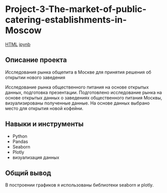 # Project-3-The-market-of-public-catering-establishments-in-Moscow

[HTML](https://github.com/alsuhow/Project-3-The-market-of-public-catering-establishments-in-Moscow/blob/main/Rinok%20zavedeniy%20ob6estvennogo%20pitaniya%20Moskvi.html) [ipynb](https://github.com/alsuhow/Project-3-The-market-of-public-catering-establishments-in-Moscow/blob/main/Rinok%20zavedeniy%20ob6estvennogo%20pitaniya%20Moskvi.ipynb)

## Описание проекта
Исследования рынка общепита в Москве для принятия решения об открытии нового заведения

Исследование рынка общественного питания на основе открытых данных, подготовка презентации.
Подготовлено исследование рынка на основе открытых данных о заведениях общественного питания Москвы, визуализированы полученные данные. На основе данных выбрано место для открытия новой кофейни. 

## Навыки и инструменты
- Python
- Pandas
- Seaborn
- Plotly
- визуализация данных

## Общий вывод
В построении графиков я использованы библиотеки seaborn и plotly. 

